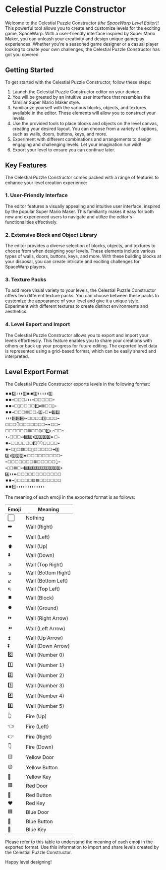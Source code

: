 # Celestial Puzzle Constructor

Welcome to the Celestial Puzzle Constructor *(the SpaceWarp Level Editor)*! This powerful tool allows you to create and customize levels for the exciting game, SpaceWarp. With a user-friendly interface inspired by Super Mario Maker, you can unleash your creativity and design unique gameplay experiences. Whether you're a seasoned game designer or a casual player looking to create your own challenges, the Celestial Puzzle Constructor has got you covered.

## Getting Started

To get started with the Celestial Puzzle Constructor, follow these steps:

1. Launch the Celestial Puzzle Constructor editor on your device.
2. You will be greeted by an intuitive user interface that resembles the familiar Super Mario Maker style.
3. Familiarize yourself with the various blocks, objects, and textures available in the editor. These elements will allow you to construct your levels.
4. Use the provided tools to place blocks and objects on the level canvas, creating your desired layout. You can choose from a variety of options, such as walls, doors, buttons, keys, and more.
5. Experiment with different combinations and arrangements to design engaging and challenging levels. Let your imagination run wild!
6. Export your level to ensure you can continue later.

## Key Features

The Celestial Puzzle Constructor comes packed with a range of features to enhance your level creation experience:

### 1. User-Friendly Interface

The editor features a visually appealing and intuitive user interface, inspired by the popular Super Mario Maker. This familiarity makes it easy for both new and experienced users to navigate and utilize the editor's functionalities effectively.

### 2. Extensive Block and Object Library

The editor provides a diverse selection of blocks, objects, and textures to choose from when designing your levels. These elements include various types of walls, doors, buttons, keys, and more. With these building blocks at your disposal, you can create intricate and exciting challenges for SpaceWarp players.

### 3. Texture Packs

To add more visual variety to your levels, the Celestial Puzzle Constructor offers two different texture packs. You can choose between these packs to customize the appearance of your level and give it a unique style. Experiment with different textures to create distinct environments and aesthetics.

### 4. Level Export and Import

The Celestial Puzzle Constructor allows you to export and import your levels effortlessly. This feature enables you to share your creations with others or back up your progress for future editing. The exported level data is represented using a grid-based format, which can be easily shared and interpreted.

## Level Export Format

The Celestial Puzzle Constructor exports levels in the following format:

```
⏹️⏹️2️⃣⬇️⬇️⬇️3️⃣⏹️⏹️2️⃣⬇️⬇️⬇️⬇️⬇️3️⃣
⏹️⏹️➡️⬜⬜⬜↙️⬇️⬇️➡️⬜⬜⬜⬜⬜⬅️
⏹️⏹️➡️⬜💙⬜⬜⬜⬜1️⃣❤️🟦⬜⬜🔵⬅️
⏹️⏹️➡️⬜⬜⬜🟦⬜⬜↙️0️⃣↗️⬜⏪0️⃣3️⃣
⬇️⬇️⬇️0️⃣0️⃣0️⃣⏩⬜⬜⬜⬜1️⃣⬜⬜⬜⬅️
⬜⬜⬜👇⬜⬜⬜⬜⬜⬜⬜⬅️⏩⬜⬜⬅️
⬜⬜⬜⬜⬜⬜🟦⬜⬜🟡⬜1️⃣👉⬜⬜⬅️
⬆️↗️⬜⬜⬜⏪0️⃣0️⃣⬆️0️⃣0️⃣0️⃣0️⃣⏩⬜⬅️
⏹️➡️⬜⬜⬜⬜⬜⬜1️⃣👇👇⬜⬜⬜⬜⬅️
⏹️➡️⬜🔴⬜🟥⬜⬜⏬⬜⬜⬜⬜⬜⏪3️⃣
2️⃣⬇️0️⃣0️⃣0️⃣⏩⬜⬜⬜⬜⬜⬜⬜⬜⬜⬅️
➡️⬜⬜⬜⬜⬜⬜⬜🟥⬜⬜⬜⬜⬜👆⬅️
➡️🔵⬜🟦⬜⏪0️⃣0️⃣0️⃣0️⃣0️⃣0️⃣0️⃣0️⃣0️⃣⬇️
4️⃣⬆️⬆️⏩⬜⬜⬜⬜⬜⬜⬜⬜⬜⬜⬜⬜
⏹️⏹️➡️👆⬜⬜⬜⬜🟨🟦⬜⬜⬜⬜⬜⬜
⏹️⏹️4️⃣⬆️⬆️⬆️⬆️⬆️⬆️⬆️⬆️⬆️⬆️⬆️⬆️⬆️
```

The meaning of each emoji in the exported format is as follows:

| Emoji  | Meaning               |
|--------|-----------------------|
| ⬜     | Nothing               |
| ➡️     | Wall (Right)          |
| ⬅️     | Wall (Left)           |
| ⬆️     | Wall (Up)             |
| ⬇️     | Wall (Down)           |
| ↗️     | Wall (Top Right)      |
| ↘️     | Wall (Bottom Right)   |
| ↙️     | Wall (Bottom Left)    |
| ↖️     | Wall (Top Left)       |
| ⏹️     | Wall (Block)          |
| ⏺️     | Wall (Ground)         |
| ⏩     | Wall (Right Arrow)    |
| ⏪     | Wall (Left Arrow)     |
| ⏫     | Wall (Up Arrow)       |
| ⏬     | Wall (Down Arrow)     |
| 0️⃣     | Wall (Number 0)       |
| 1️⃣     | Wall (Number 1)       |
| 2️⃣     | Wall (Number 2)       |
| 3️⃣     | Wall (Number 3)       |
| 4️⃣     | Wall (Number 4)       |
| 5️⃣     | Wall (Number 5)       |
| 👆     | Fire (Up)             |
| 👈     | Fire (Left)           |
| 👉     | Fire (Right)          |
| 👇     | Fire (Down)           |
| 🟨     | Yellow Door           |
| 🟡     | Yellow Button         |
| 💛     | Yellow Key            |
| 🟥     | Red Door              |
| 🔴     | Red Button            |
| ❤️     | Red Key               |
| 🟦     | Blue Door             |
| 🔵     | Blue Button           |
| 💙     | Blue Key              |

Please refer to this table to understand the meaning of each emoji in the exported format. Use this information to import and share levels created by the Celestial Puzzle Constructor.

Happy level designing!